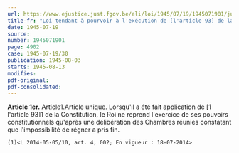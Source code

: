 ```yaml
---
url: https://www.ejustice.just.fgov.be/eli/loi/1945/07/19/1945071901/justel
title-fr: "Loi tendant à pourvoir à l'exécution de [l'article 93] de la Constitution. <Intitulé modifié par L 2014-05-05/10, art. 4, 002; En vigueur : 18-07-2014>(NOTE : Consultation des versions antérieures à partir du 08-07-2014 et mise à jour au 08-07-2014)"
date: 1945-07-19
source:
number: 1945071901
page: 4902
case: 1945-07-19/30
publication: 1945-08-03
starts: 1945-08-13
modifies:
pdf-original:
pdf-consolidated:
---
```


**Article 1er.** Article1.Article unique. Lorsqu'il a été fait application de [1 l'article 93]1 de la Constitution, le Roi ne reprend l'exercice de ses pouvoirs constitutionnels qu'après une délibération des Chambres réunies constatant que l'impossibilité de régner a pris fin.

`(1)<L 2014-05-05/10, art. 4, 002; En vigueur : 18-07-2014>`
